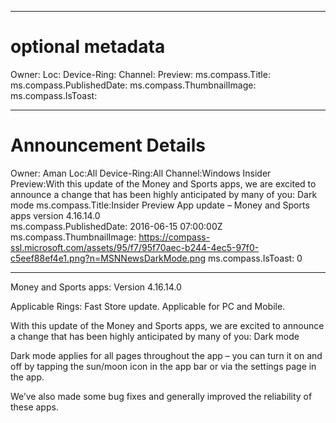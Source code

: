 ---
# optional metadata

Owner: 
Loc:
Device-Ring:
Channel:
Preview:
ms.compass.Title: 
ms.compass.PublishedDate: 
ms.compass.ThumbnailImage: 
ms.compass.IsToast: 


----
# Announcement Details


Owner: Aman
Loc:All
Device-Ring:All
Channel:Windows Insider
Preview:With this update of the Money and Sports apps, we are excited to announce a change that has been highly anticipated by many of you: Dark mode
ms.compass.Title:Insider Preview App update – Money and Sports apps version 4.16.14.0	 
ms.compass.PublishedDate: 2016-06-15 07:00:00Z
ms.compass.ThumbnailImage: https://compass-ssl.microsoft.com/assets/95/f7/95f70aec-b244-4ec5-97f0-c5eef88ef4e1.png?n=MSNNewsDarkMode.png
ms.compass.IsToast: 0


----
Money and Sports apps: Version 4.16.14.0

Applicable Rings: Fast Store update. Applicable for PC and Mobile.

With this update of the Money and Sports apps, we are excited to announce a change that has been highly anticipated by many of you: Dark mode

Dark mode applies for all pages throughout the app – you can turn it on and off by tapping the sun/moon icon in the app bar or via the settings page in the app. 

We’ve also made some bug fixes and generally improved the reliability of these apps. 
